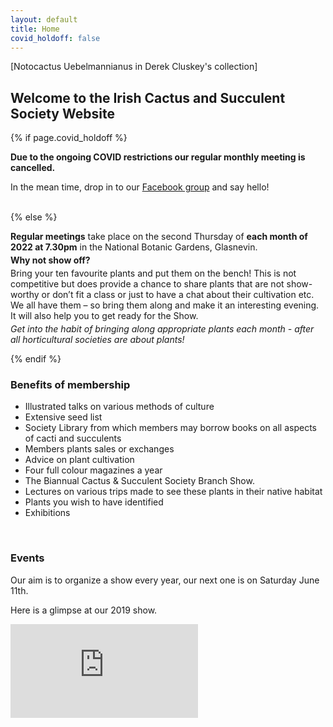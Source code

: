 ```yaml
---
layout: default
title: Home
covid_holdoff: false
---
```

<section class="clearfix index">
    <div id="index_banner">
    </div>
   <div class="credits">
       [Notocactus Uebelmannianus in Derek Cluskey's collection] 
    </div>
    <h2 class="index_header">
        Welcome to the Irish Cactus and Succulent Society Website
    </h2>
</section>

<!-- Calendar -->
<section class="timetable clearfix">
    <div class="container">
        {% if page.covid_holdoff %}
        <strong><p class="center">
            Due to the ongoing COVID restrictions our regular monthly meeting is cancelled.
        </p></strong>
        <p class="center">
            In the mean time, drop in to our <a href="{{ site.facebook_group_url }}" target="_blank">Facebook group</a> and say hello!
        </p>
        <br />
        {% else %}
        <p class="center">
            <strong>Regular meetings</strong> take place on the second Thursday of <strong>each month of 2022 at 7.30pm</strong>  in the National Botanic Gardens, Glasnevin.
        </p>
        <p class="center" style="margin-top:-10px;">
           <strong>Why not show off?</strong>
        </p>
        <p style="margin-top:-10px;">
            Bring your ten favourite plants and put them on the bench! This is not competitive but does provide a chance to share plants that are not show-worthy or don’t fit a class or just to have a chat about their cultivation etc. We all have them – so bring them along and make it an interesting evening. It will also help you to get ready for the Show.
        </p>   
        <p style="margin-top:-10px;"><em>
            Get into the habit of bringing along appropriate plants each month - after all horticultural societies are about plants!
        </em></p>
        {% endif %}
    </div>
</section>

<!-- become a member -->
<section id="" class="potting clearfix">
    <div class="potting_small onleft">
        <div class="text" style="display:none">
            <h3>
                Become a member!*:)
            </h3>
        </div>
    </div>
    <div class="potting_small onright">
        <div class="text">
            <h3>
                <strong>
                    Benefits of membership
                </strong>
            </h3>
            <ul>
                <li>Illustrated talks on various methods of culture</li>
                <li>Extensive seed list  </li>
                <li>Society Library from which members may borrow books on all aspects of cacti and succulents </li>
                <li>Members plants sales or exchanges</li>
                <li>Advice on plant cultivation</li>
                <li>Four full colour magazines a year</li>
                <li>The Biannual Cactus & Succulent Society Branch Show.</li>
                <li>Lectures on various trips made to see these plants in their native habitat  </li>
                <li>Plants you wish to have identified  </li>
                <li>Exhibitions  </li>
            </ul>
        </div>
    </div>
</section>
<!-- Container element for parallax-->
<div class="potting_para"></div>
<section class="medias clearfix">
    <div class="main_wrapper">
        <br>
        <div class="video-related">
            <h3>
                <strong>
                    Events
                </strong>
            </h3>
            <p> Our aim is to organize a show every year, our next one is on Saturday June 11th.</p>
            <p> Here is a glimpse at our 2019 show.</p>
        </div>
        <!-- video cactus show -->
        <div class="video">
            <iframe src="https://www.youtube.com/embed/nULIo2jaWdo" title="YouTube video player" frameborder="0" allow="accelerometer; autoplay; clipboard-write; encrypted-media; gyroscope; picture-in-picture" allowfullscreen></iframe>
        </div>
    </div>
</section>
